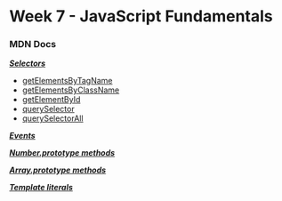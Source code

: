 # Week 7 - JavaScript Fundamentals

### MDN Docs

**_[Selectors](https://developer.mozilla.org/en-US/docs/Web/API/Document)_**
- [getElementsByTagName](https://developer.mozilla.org/en-US/docs/Web/API/Document/getElementsByTagName)
- [getElementsByClassName](https://developer.mozilla.org/en-US/docs/Web/API/Document/getElementsByClassName)
- [getElementById](https://developer.mozilla.org/en-US/docs/Web/API/Document/getElementById)
- [querySelector](https://developer.mozilla.org/en-US/docs/Web/API/Document/querySelector)
- [querySelectorAll](https://developer.mozilla.org/en-US/docs/Web/API/Document/querySelectorAll)

**_[Events](https://developer.mozilla.org/en-US/docs/Web/API/EventTarget)_**

**_[Number.prototype methods](https://developer.mozilla.org/en-US/docs/Web/JavaScript/Reference/Global_Objects/Number)_**

**_[Array.prototype methods](https://developer.mozilla.org/en-US/docs/Web/JavaScript/Reference/Global_Objects/Array)_**

**_[Template literals](https://developer.mozilla.org/en-US/docs/Web/JavaScript/Reference/Template_literals)_**

